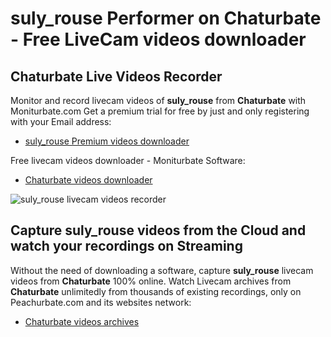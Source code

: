# suly_rouse Performer on Chaturbate - Free LiveCam videos downloader

## Chaturbate Live Videos Recorder

Monitor and record livecam videos of **suly_rouse** from **Chaturbate** with Moniturbate.com
Get a premium trial for free by just and only registering with your Email address:
* [suly_rouse Premium videos downloader](https://moniturbate.com/request-demo-licence-key.html)

Free livecam videos downloader - Moniturbate Software:
* [Chaturbate videos downloader](https://moniturbate.com/moniturbate-download-software.html)

![suly_rouse livecam videos recorder](https://peachurnet.com/templates/moniturbate-software.png)


## Capture suly_rouse videos from the Cloud and watch your recordings on Streaming

Without the need of downloading a software, capture **suly_rouse** livecam videos from **Chaturbate** 100% online.
Watch Livecam archives from **Chaturbate** unlimitedly from thousands of existing recordings, only on Peachurbate.com and its websites network:
* [Chaturbate videos archives](https://peachurnet.com/)